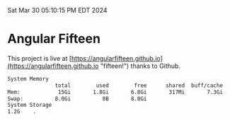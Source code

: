 Sat Mar 30 05:10:15 PM EDT 2024

# Angular Fifteen


This project is live at [https://angularfifteen.github.io](https://angularfifteen.github.io "fifteen!") thanks to Github.

```bash
System Memory
               total        used        free      shared  buff/cache   available
Mem:            15Gi       1.8Gi       6.8Gi       317Mi       7.3Gi        13Gi
Swap:          8.0Gi          0B       8.0Gi
System Storage
1.2G	.

